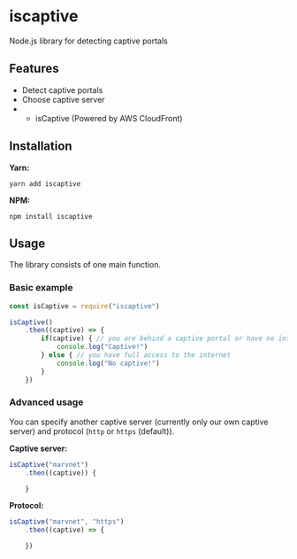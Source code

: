 # iscaptive
Node.js library for detecting captive portals

## Features
- Detect captive portals
- Choose captive server
- - isCaptive (Powered by AWS CloudFront)

## Installation
**Yarn:**
```
yarn add iscaptive
```

**NPM:**
```
npm install iscaptive
```

## Usage
The library consists of one main function.

### Basic example
```javascript
const isCaptive = require("iscaptive")

isCaptive()
    .then((captive) => {
        if(captive) { // you are behind a captive portal or have no internet
            console.log("Captive!")
        } else { // you have full access to the internet
            console.log("No captive!")
        }
    })
```

### Advanced usage
You can specify another captive server (currently only our own captive server) and protocol (`http` or `https` (default)).

**Captive server:**
```javascript
isCaptive("marvnet")
    .then((captive)) {

    }
```

**Protocol:**
```javascript
isCaptive("marvnet", "https")
    .then((captive) => {

    })
```

